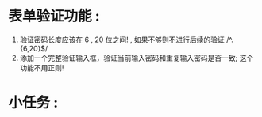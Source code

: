 # 表单验证功能 : 
1. 验证密码长度应该在 6 , 20 位之间! , 如果不够则不进行后续的验证 /^.{6,20}$/ 
2. 添加一个完整验证输入框，验证当前输入密码和重复输入密码是否一致; 这个功能不用正则!

#   小任务 : 